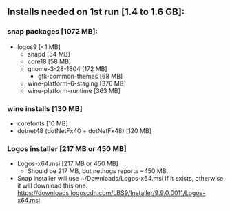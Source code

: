 ## Installs needed on 1st run [1.4 to 1.6 GB]:
### snap packages [1072 MB]:
- logos9 [<1 MB]
  - snapd [34 MB]
  - core18 [58 MB]
  - gnome-3-28-1804 [172 MB]
    - gtk-common-themes [68 MB]
  - wine-platform-6-staging [376 MB]
  - wine-platform-runtime [363 MB]
### wine installs [130 MB]
- corefonts [10 MB]
- dotnet48 (dotNetFx40 + dotNetFx48) [120 MB]
### Logos installer [217 MB or 450 MB]
- Logos-x64.msi [217 MB or 450 MB]
  - Should be 217 MB, but nethogs reports ~450 MB.
- Snap installer will use ~/Downloads/Logos-x64.msi if it exists, otherwise it
  will download this one: https://downloads.logoscdn.com/LBS9/Installer/9.9.0.0011/Logos-x64.msi
